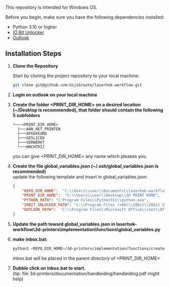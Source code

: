 
This repository is intended for Windows OS.

Before you begin, make sure you have the following dependencies installed:

- Python 3.10 or higher
- [IO Bit Unlocker](https://www.iobit.com/nl/iobit-unlocker.php#) 
- [Outlook](https://microsoft-outlook.en.softonic.com/)

## Installation Steps

1. **Clone the Repository**

   Start by cloning the project repository to your local machine:

   ```bash
   git clone git@github.com:GijsGroote/laserhok-workflow.git
   ```

2. **Login on outlook on your local machine**  
   
3. **Create the folder <PRINT_DIR_HOME> on a desired location (~/Desktop is recommended), that folder should contain the following 5 subfolders**

    ```text
   └───<PRINT_DIR_HOME>
      ├───AAN_HET_PRINTEN
      ├───AFGEKEURD
      ├───GESLICED
      ├───VERWERKT
      └───WACHTRIJ
    ```
   
   you can give <PRINT_DIR_HOME> any name which pleases you.
   
4. **Create the file global_variables.json (~/.ssh/global_variables.json is recommended)**  
   update the following template and insert in global_variables.json:
   ```json
   {
       "REPO_DIR_HOME":  "C:\\Users\\user\\Documents\\laserhok-workflow",
       "PRINT_DIR_HOME":  "C:\\Users\\user\\Desktop\\3D PRINT HOME",
       "PYTHON_PATH": "C:Program Files\\Python311\\python.exe",
       "IOBIT_UNLOCKER_PATH": "C:\\Program Files (x86)\\IObit\\IObit Unlocker\\IObitUnlocker.exe",
       "OUTLOOK_PATH":  "C:\\Program Files\\Microsoft Office\\root\\Office16\\OUTLOOK.EXE"
   }
   ```

5. **Update the path toward global_variables.json in laserhok-workflow\3d-printers\implementation\functions\global_variables.py**

6. **make inbox.bat:**

   ```bash
   python3 <REPO_DIR_HOME>/3d-printers/implementation/functions/create_inbox.py
   ```
   inbox.bat will be placed in the parent directory of <PRINT_DIR_HOME>
   
7. **Dubble click on inbox.bat to start.**  
(tip: file 3d-printers/documentation/handleiding/handleiding.pdf might help)


    

